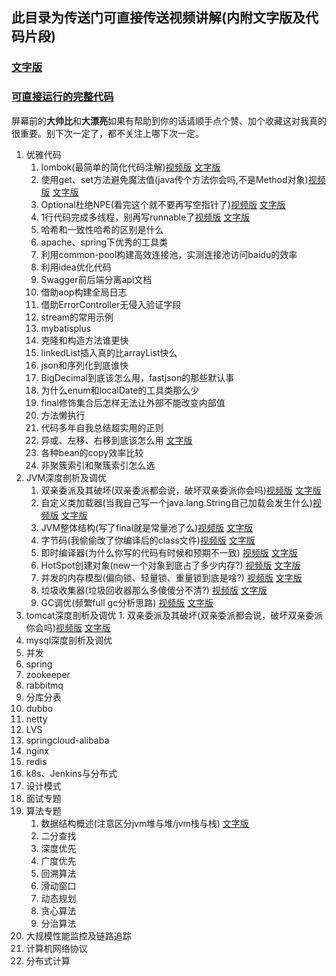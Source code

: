 ## 此目录为传送门可直接传送视频讲解(内附文字版及代码片段)

### [文字版](https://github.com/edanlx/SealBook)

### [可直接运行的完整代码](https://github.com/edanlx/TechingCode)

屏幕前的**大帅比**和**大漂亮**如果有帮助到你的话请顺手点个赞、加个收藏这对我真的很重要。别下次一定了，都不关注上哪下次一定。

  1. 优雅代码
        1. lombok(最简单的简化代码注解)[视频版](https://www.bilibili.com/video/BV1yC4y1877R/)  [文字版](https://github.com/edanlx/SealBook/blob/master/graceCode/lombok.md)
        2. 使用get、set方法避免魔法值(java传个方法你会吗,不是Method对象)[视频版](https://www.bilibili.com/video/BV1ok4y1q7Be/)  [文字版](https://github.com/edanlx/SealBook/blob/master/graceCode/%E4%BC%A0%E5%85%A5%E6%96%B9%E6%B3%95.md)
        3. Optional杜绝NPE(看完这个就不要再写空指针了)[视频版](https://www.bilibili.com/video/BV1oy4y1r7r1/)  [文字版](https://github.com/edanlx/SealBook/blob/master/graceCode/optional.md)
        4. 1行代码完成多线程，别再写runnable了[视频版](https://www.bilibili.com/video/BV1jr4y1w7SH/)  [文字版](https://github.com/edanlx/SealBook/blob/master/graceCode/thread.md)
        5. 哈希和一致性哈希的区别是什么
        6. apache、spring下优秀的工具类
        7. 利用common-pool构建高效连接池，实测连接池访问baidu的效率
        8. 利用idea优化代码
        9. Swagger前后端分离api文档
        10. 借助aop构建全局日志
        11. 借助ErrorController无侵入验证字段
        12. stream的常用示例
        13. mybatisplus
        14. 克隆和构造方法谁更快
        15. linkedList插入真的比arrayList快么
        16. json和序列化到底谁快
        17. BigDecimal到底该怎么用，fastjson的那些默认事
        18. 为什么enum和localDate的工具类那么少
        19. final修饰集合后怎样无法让外部不能改变内部值
        20. 方法懒执行
        21. 代码多年自我总结超实用的正则
        22. 异或、左移、右移到底该怎么用  [文字版](https://github.com/edanlx/SealBook/blob/master/graceCode/symbol.md)
        23. 各种bean的copy效率比较
        24. 非聚簇索引和聚簇索引怎么选
  2. JVM深度剖析及调优
        1. 双亲委派及其破坏(双亲委派都会说，破坏双亲委派你会吗)[视频版](https://www.bilibili.com/video/BV1Sz4y1f7FB/)  [文字版](https://github.com/edanlx/SealBook/blob/master/jvm/classloader.md)
        2. 自定义类加载器(当我自己写一个java.lang.String自己加载会发生什么)[视频版](https://www.bilibili.com/video/BV1Y54y1274Y/)  [文字版](https://github.com/edanlx/SealBook/blob/master/jvm/myclassLoader.md)
        3. JVM整体结构(写了final就是常量池了么)[视频版](https://www.bilibili.com/video/BV1LZ4y1N75R)  [文字版](https://github.com/edanlx/SealBook/blob/master/jvm/jv.md)
        4. 字节码(我偷偷改了你编译后的class文件)[视频版](https://www.bilibili.com/video/BV1454y1r7mf/)  [文字版](https://github.com/edanlx/SealBook/blob/master/jvm/clazz.md)
        5. 即时编译器(为什么你写的代码有时候和预期不一致) [视频版](https://www.bilibili.com/video/BV11i4y1L7BX/)  [文字版](https://github.com/edanlx/SealBook/blob/master/jvm/compile.md)
        6. HotSpot创建对象(new一个对象到底占了多少内存?) [视频版](https://www.bilibili.com/video/BV1A54y1k7UW/)  [文字版](https://github.com/edanlx/SealBook/blob/master/jvm/jv.md)
        7. 并发的内存模型(偏向锁、轻量锁、重量锁到底是啥?) [视频版](https://www.bilibili.com/video/BV1LV411a7u7/)  [文字版](https://github.com/edanlx/SealBook/blob/master/jvm/concurrence.md)
        8. 垃圾收集器(垃圾回收器那么多傻傻分不清?) [视频版](https://www.bilibili.com/video/BV1S5411V74U/)   [文字版](https://github.com/edanlx/SealBook/blob/master/jvm/gcCollector.md)
        9. GC调优(频繁full gc分析思路) [视频版](https://www.bilibili.com/video/BV1Ey4y167HQ/) [文字版](https://github.com/edanlx/SealBook/blob/master/jvm/gc.md)
  3. tomcat深度剖析及调优
          1. 双亲委派及其破坏(双亲委派都会说，破坏双亲委派你会吗)[视频版](https://www.bilibili.com/video/BV1GK41137LQ/)  [文字版](https://github.com/edanlx/SealBook/blob/master/tomcat/bootstrap.md)
  4. mysql深度剖析及调优
  5. 并发
  6. spring
  7. zookeeper
  8. rabbitmq
  9. 分库分表
  10. dubbo
  11. netty
  12. LVS
  13. springcloud-alibaba
  14. nginx
  15. redis
  16. k8s、Jenkins与分布式
  17. 设计模式
  18. 面试专题
  19. 算法专题
         1. 数据结构概述(注意区分jvm堆与堆/jvm栈与栈) [文字版](https://github.com/edanlx/SealBook/blob/master/arithmetic/structure.md)
         2. 二分查找
         3. 深度优先
         4. 广度优先
         5. 回溯算法
         6. 滑动窗口
         7. 动态规划
         8. 贪心算法
         9. 分治算法
  20. 大规模性能监控及链路追踪
  21. 计算机网络协议
  22. 分布式计算    